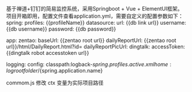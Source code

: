 基于禅道+钉钉的简易监控系统，采用Springboot + Vue + ElementUI框架。  
项目开箱即用，配置文件查看application.yml，需要自定义的配置参数如下：  
spring:
    profiles: {{profileName}}
  datasource:
    url: {{db link url}}
    username: {{db username}}
    password: {{db password}}
    
app:
  zentao:
    baseUrl: {{zentao root url}}
    dailyReportUrl: {{zentao root url}}/html/DailyReport.html?id=
    dailyReportPicUrl: 
  dingtalk:
    accessToken: {{dingtalk robot accesstoken url}}
    
logging:
  config: classpath:logback-${spring.profiles.active}.xml
  home: {{log root folder}}/${spring.application.name}
  
  commom.js 修改 ctx 变量为实际项目路径
